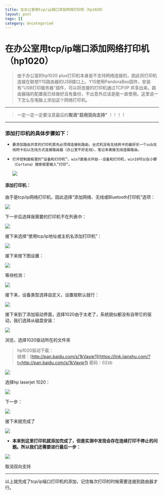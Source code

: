 ```yaml
---
title: 在办公室用tcp/ip端口添加网络打印机（hp1020）
layout: post
tags: []
category: Uncategoried
---
```

# 在办公室用tcp/ip端口添加网络打印机（hp1020）


> 由于办公室的hp1020 plus打印机本身是不支持网络连接的，因此将打印机连接在联想Y1S路由器的USB接口上。Y1S使用PandoraBox固件，安装有"USB打印服务器"插件，可以将连接的打印机通过TCP/IP 共享出来。路由器端的配置我已经做好且有备份，不出意外应该是能一直使用。这里说一下怎么在电脑上添加这个网络打印机。

* * *

> 一定一定一定要注意最后的**取消“启用双向支持”** ！！！！

* * *

### 添加打印机的具体步骤如下：

- `要添加路由共享的打印机首先必须得连接到路由。台式机没有无线网卡的最好买一个usb无线网卡后以无线方式连接路由器（办公室不好走线）。笔记本直接无线连接路由。`
- `打开控制面板里的“设备和打印机”。win7直接点开始--设备和打印机，win10可以在小娜（Cortana）搜索框里输入“打印”。`
    
	![](https://upload-images.jianshu.io/upload_images/3102585-c54dfa6f5198c3de.png)

#### 添加打印机：

由于是tcp/ip网络打印机，因此选择“添加网络、无线或Bluetooth打印机”选项：

![](https://upload-images.jianshu.io/upload_images/3102585-bf18d5608300e8f2.png)



下一步后选择我需要的打印机不在列表中：

![](https://upload-images.jianshu.io/upload_images/3102585-82cc20a83460cde4.png)


接下来选择“使用tcp/ip地址或主机名添加打印机”：

![](https://upload-images.jianshu.io/upload_images/3102585-0a25b209d24d4116.png)


接下来按下图设置：

![](https://upload-images.jianshu.io/upload_images/3102585-9e8a688faf57ea78.png)


等待检测：

![](https://upload-images.jianshu.io/upload_images/3102585-76f338602b394a35.png)

接下来，设备类型选择自定义，设置按默认就行：

![](https://upload-images.jianshu.io/upload_images/3102585-4a9c7f873c44f2fe.png)

接下来到了添加驱动界面，选择1020由于太老了，系统貌似都没有自带它的驱动，我们选择从磁盘安装：

![](https://upload-images.jianshu.io/upload_images/3102585-8e786b9173b3f6fe.png)


浏览，选择1020驱动所在的文件夹

> hp1020驱动下载：  
> 链接：[http://pan.baidu.com/s/1kVayqr1](https://link.jianshu.com/?t=http://pan.baidu.com/s/1kVayqr1) 密码：02zb

![](https://upload-images.jianshu.io/upload_images/3102585-3464fa91e04cdde1.png)

选择hp laserjet 1020：

![](https://upload-images.jianshu.io/upload_images/3102585-3e8090eed2d47d73.png)

下一步：

![](https://upload-images.jianshu.io/upload_images/3102585-13c4d0c8811fe172.png)

接下来就完成了

![](https://upload-images.jianshu.io/upload_images/3102585-04f8a22a4e60cff4.png)

- **本来到这里打印机就添加完成了，但是实测中发现会存在连续打印不停止的问题。所以我们还需要进行最后一步：**

![](https://upload-images.jianshu.io/upload_images/3102585-4fc090559f36b5a5.png)

取消双向支持

* * *

以上就完成了tcp/ip端口打印机的添加，记住每次打印的时候需要连接到路由器才行。
